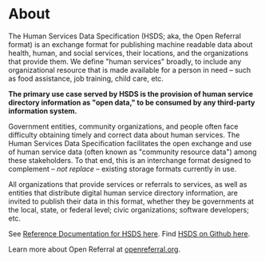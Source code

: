 About 
=====

The Human Services Data Specification (HSDS; aka, the Open Referral format) is an exchange format for publishing machine readable data about health, human, and social services, their locations, and the organizations that provide them. We define "human services" broadly, to include any organizational resource that is made available for a person in need – such as food assistance, job training, child care, etc. 

**The primary use case served by HSDS is the provision of human service directory information as "open data," to be consumed by any third-party information system.**

Government entities, community organizations, and people often face difficulty obtaining timely and correct data about human services. The Human Services Data Specification facilitates the open exchange and use of human service data (often known as "community resource data") among these stakeholders. To that end, this is an interchange format designed to complement – _not replace_ – existing storage formats currently in use.

All organizations that provide services or referrals to services, as well as entities that distribute digital human service directory information, are invited to publish their data in this format, whether they be governments at the local, state, or federal level; civic organizations; software developers; etc.

See [Reference Documentation for HSDS here](http://docs.openreferral.org/en/latest/reference/). Find [HSDS on Github here](https://github.com/openreferral/specification).

Learn more about Open Referral at [openreferral.org](https://openreferral.org).
